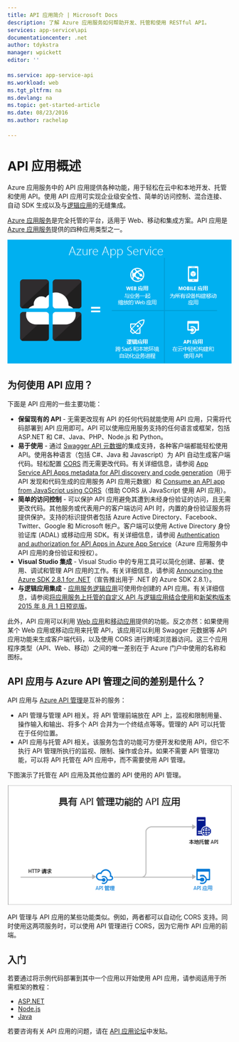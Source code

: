 ```yaml
---
title: API 应用简介 | Microsoft Docs
description: 了解 Azure 应用服务如何帮助开发、托管和使用 RESTful API。
services: app-service\api
documentationcenter: .net
author: tdykstra
manager: wpickett
editor: ''

ms.service: app-service-api
ms.workload: web
ms.tgt_pltfrm: na
ms.devlang: na
ms.topic: get-started-article
ms.date: 08/23/2016
ms.author: rachelap

---
```

# API 应用概述
Azure 应用服务中的 API 应用提供各种功能，用于轻松在云中和本地开发、托管和使用 API。使用 API 应用可实现企业级安全性、简单的访问控制、混合连接、自动 SDK 生成以及与[逻辑应用](../app-service-logic/app-service-logic-what-are-logic-apps.md)的无缝集成。

[Azure 应用服务](../app-service/app-service-value-prop-what-is.md)是完全托管的平台，适用于 Web、移动和集成方案。API 应用是 [Azure 应用服务](../app-service/app-service-value-prop-what-is.md)提供的四种应用类型之一。

![Azure 应用服务中的应用类型](./media/app-service-api-apps-why-best-platform/appservicesuite.png)

## 为何使用 API 应用？
下面是 API 应用的一些主要功能：

* **保留现有的 API** - 无需更改现有 API 的任何代码就能使用 API 应用，只需将代码部署到 API 应用即可。API 可以使用应用服务支持的任何语言或框架，包括 ASP.NET 和 C#、Java、PHP、Node.js 和 Python。
* **易于使用** - 通过 [Swagger API 元数据](http://swagger.io/)的集成支持，各种客户端都能轻松使用 API。使用各种语言（包括 C#、Java 和 Javascript）为 API 自动生成客户端代码。轻松配置 [CORS](app-service-api-cors-consume-javascript.md) 而无需更改代码。有关详细信息，请参阅 [App Service API Apps metadata for API discovery and code generation](app-service-api-metadata.md)（用于 API 发现和代码生成的应用服务 API 应用元数据）和 [Consume an API app from JavaScript using CORS](app-service-api-cors-consume-javascript.md)（借助 CORS 从 JavaScript 使用 API 应用）。
* **简单的访问控制** - 可以保护 API 应用避免其遭到未经身份验证的访问，且无需更改代码。其他服务或代表用户的客户端访问 API 时，内置的身份验证服务将提供保护。支持的标识提供者包括 Azure Active Directory、Facebook、Twitter、Google 和 Microsoft 帐户。客户端可以使用 Active Directory 身份验证库 (ADAL) 或移动应用 SDK。有关详细信息，请参阅 [Authentication and authorization for API Apps in Azure App Service](app-service-api-authentication.md)（Azure 应用服务中 API 应用的身份验证和授权）。
* **Visual Studio 集成** - Visual Studio 中的专用工具可以简化创建、部署、使用、调试和管理 API 应用的工作。有关详细信息，请参阅 [Announcing the Azure SDK 2.8.1 for .NET](/blog/announcing-azure-sdk-2-8-1-for-net/)（宣告推出用于 .NET 的 Azure SDK 2.8.1）。
* **与逻辑应用集成** - [应用服务逻辑应用](../app-service-logic/app-service-logic-what-are-logic-apps.md)可使用你创建的 API 应用。有关详细信息，请参阅[将应用服务上托管的自定义 API 与逻辑应用结合使用](../app-service-logic/app-service-logic-custom-hosted-api.md)和[新架构版本 2015 年 8 月 1 日预览版](../app-service-logic/app-service-logic-schema-2015-08-01.md)。

此外，API 应用可以利用 [Web 应用](../app-service-web/app-service-web-overview.md)和[移动应用](../app-service-mobile/app-service-mobile-value-prop.md)提供的功能。反之亦然：如果使用某个 Web 应用或移动应用来托管 API，该应用可以利用 Swagger 元数据等 API 应用功能来生成客户端代码，以及使用 CORS 进行跨域浏览器访问。这三个应用程序类型（API、Web、移动）之间的唯一差别在于 Azure 门户中使用的名称和图标。

## API 应用与 Azure API 管理之间的差别是什么？
API 应用与 [Azure API 管理](../api-management/api-management-key-concepts.md)是互补的服务：

* API 管理与管理 API 相关。将 API 管理前端放在 API 上，监视和限制用量、操作输入和输出、将多个 API 合并为一个终结点等等。管理的 API 可以托管在于任何位置。
* API 应用与托管 API 相关。该服务包含的功能可方便开发和使用 API，但它不执行 API 管理所执行的监视、限制、操作或合并。如果不需要 API 管理功能，可以将 API 托管在 API 应用中，而不需要使用 API 管理。

下图演示了托管在 API 应用及其他位置的 API 使用的 API 管理。

![Azure API 管理和 API 应用](./media/app-service-api-apps-why-best-platform/apia-apim.png)

API 管理与 API 应用的某些功能类似。例如，两者都可以自动化 CORS 支持。同时使用这两项服务时，可以使用 API 管理进行 CORS，因为它用作 API 应用的前端。

## 入门
若要通过将示例代码部署到其中一个应用以开始使用 API 应用，请参阅适用于所需框架的教程：

* [ASP.NET](app-service-api-dotnet-get-started.md)
* [Node.js](app-service-api-nodejs-api-app.md)
* [Java](app-service-api-java-api-app.md)

若要咨询有关 API 应用的问题，请在 [API 应用论坛](https://social.msdn.microsoft.com/Forums/zh-CN/home?forum=AzureAPIApps)中发贴。

<!---HONumber=AcomDC_0921_2016-->